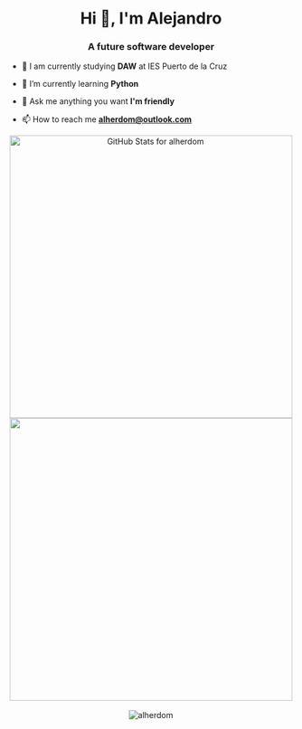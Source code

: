  
<h1 align="center">Hi 👋, I'm Alejandro</h1>
<h3 align="center">A future software developer </h3>

- 🚀 I am currently studying **DAW** at IES Puerto de la Cruz

- 🌱 I’m currently learning **Python**

- 💬 Ask me anything you want **I'm friendly**

- 📫 How to reach me **alherdom@outlook.com**

<div align="center">

<img src="https://github-readme-stats.vercel.app/api?username=alherdom&show_icons=true&include_all_commits=true&count_private=true&theme=default&layout=compact" alt="GitHub Stats for alherdom" width="500">

<img src="https://github-readme-streak-stats.herokuapp.com?user=alherdom&theme=default" width="500">

</div>

<!--
 ## Connect with me:

<a href="https://linkedin.com/in/alejandro hernández" target="blank"><img align="center" src="https://raw.githubusercontent.com/rahuldkjain/github-profile-readme-generator/master/src/images/icons/Social/linked-in-alt.svg" alt="alejandro hernández" height="30" width="40" /></a>
<a href="https://twitter.com/alherdom" target="blank"><img align="center" src="https://raw.githubusercontent.com/rahuldkjain/github-profile-readme-generator/master/src/images/icons/Social/twitter.svg" alt="alherdom" height="30" width="40" /></a>
<a href="https://instagram.com/@alherdom" target="blank"><img align="center" src="https://raw.githubusercontent.com/rahuldkjain/github-profile-readme-generator/master/src/images/icons/Social/instagram.svg" alt="@alherdom" height="30" width="40" /></a>


## Languages and Tools:
<p align="left"> <a href="https://www.python.org" target="_blank" rel="noreferrer"> <img src="https://raw.githubusercontent.com/devicons/devicon/master/icons/python/python-original.svg" alt="python" width="40" height="40"/> </a><a href="https://www.w3schools.com/css/" target="_blank" rel="noreferrer"> <img src="https://raw.githubusercontent.com/devicons/devicon/master/icons/css3/css3-original-wordmark.svg" alt="css3" width="40" height="40"/> </a> <a href="https://www.w3.org/html/" target="_blank" rel="noreferrer"> <img src="https://raw.githubusercontent.com/devicons/devicon/master/icons/html5/html5-original-wordmark.svg" alt="html5" width="40" height="40"/> </a>
<a href="https://www.sqlite.org/" target="_blank" rel="noreferrer"> <img src="https://www.vectorlogo.zone/logos/sqlite/sqlite-icon.svg" alt="sqlite" width="40" height="40"/> </a> -->

<div align="center">
 <br>
 <img src="https://komarev.com/ghpvc/?username=alherdom&label=Profile%20views&color=0e75b6&style=flat" alt="alherdom"/>
</div>
